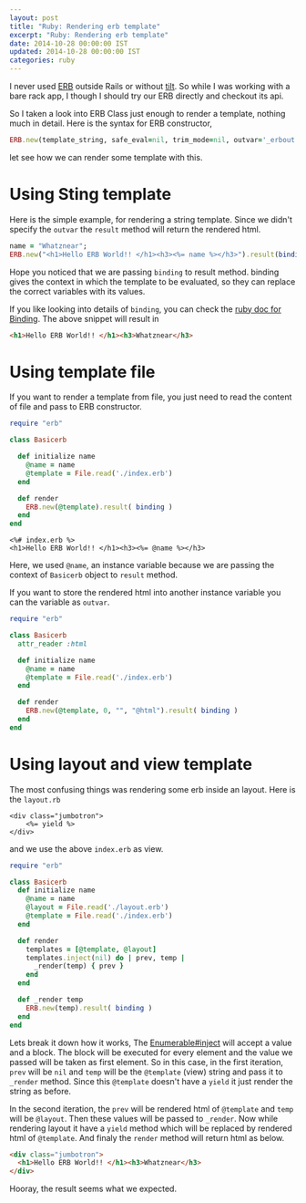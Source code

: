```yaml
---
layout: post
title: "Ruby: Rendering erb template"
excerpt: "Ruby: Rendering erb template"
date: 2014-10-28 00:00:00 IST
updated: 2014-10-28 00:00:00 IST
categories: ruby
---
```


I never used [ERB](http://www.ruby-doc.org/stdlib-2.1.4/libdoc/erb/rdoc/ERB.html) outside Rails or without [tilt](http://github.com/rtomayko/tilt). So while I
was working with a bare rack app, I though I should try our ERB directly and checkout its api.

So I taken a look into ERB Class just enough to render a template, nothing much in detail. Here is the syntax for ERB constructor,

```ruby
ERB.new(template_string, safe_eval=nil, trim_mode=nil, outvar='_erbout')
```

let see how we can render some template with this.

# Using Sting template
Here is the simple example, for rendering a string template. Since we didn't specify the `outvar` the `result` method will return the rendered html.

```ruby
name = "Whatznear";
ERB.new("<h1>Hello ERB World!! </h1><h3><%= name %></h3>").result(binding)
```

Hope you noticed that we are passing `binding` to result method. binding gives the context in which the template to be evaluated, so they can replace the correct variables with its values.

If you like looking into details of `binding`, you can check the [ruby doc for Binding](http://www.ruby-doc.org/core-2.1.4/Binding.html). The above snippet will result in 

```html
<h1>Hello ERB World!! </h1><h3>Whatznear</h3>
```


# Using template file
If you want to render a template from file, you just need to read the content of file and pass to ERB constructor.

```ruby
require "erb"

class Basicerb

  def initialize name
    @name = name
    @template = File.read('./index.erb')
  end

  def render
    ERB.new(@template).result( binding )
  end
end
```

```erb
<%# index.erb %>
<h1>Hello ERB World!! </h1><h3><%= @name %></h3>
```
Here, we used `@name`, an instance variable because we are passing the context of `Basicerb` object to `result` method.

If you want to store the rendered html into another instance variable you can the variable as `outvar`.


```ruby
require "erb"

class Basicerb
  attr_reader :html

  def initialize name
    @name = name
    @template = File.read('./index.erb')
  end

  def render
    ERB.new(@template, 0, "", "@html").result( binding )
  end
end
```

# Using layout and view template
The most confusing things was rendering some erb inside an layout. Here is the `layout.rb`

```erb
<div class="jumbotron">
    <%= yield %>
</div>
```

and we use the above `index.erb` as view.

```ruby
require "erb"

class Basicerb
  def initialize name
    @name = name
    @layout = File.read('./layout.erb')
    @template = File.read('./index.erb')
  end

  def render
    templates = [@template, @layout]
    templates.inject(nil) do | prev, temp |
      _render(temp) { prev }
    end
  end

  def _render temp
    ERB.new(temp).result( binding )
  end
end
```

Lets break it down how it works, The [Enumerable#inject](http://www.ruby-doc.org/core-2.1.4/Enumerable.html#method-i-inject) will accept a value and a block. The block will be executed for every element and the value we passed will be taken as first element. So in this case, in the first iteration, `prev` will be `nil` and `temp` will be the `@template` (view) string and pass it to `_render` method. Since this `@template` doesn't have a `yield` it just render the string as before. 

In the second iteration, the `prev` will be rendered html of `@template` and `temp` will be `@layout`. Then these values will be passed to `_render`. Now while rendering layout it have a `yield` method which will be replaced by rendered html of `@template`. And finaly the `render` method will return html as below.

```html
<div class="jumbotron">
  <h1>Hello ERB World!! </h1><h3>Whatznear</h3>
</div>
```

Hooray, the result seems what we expected.